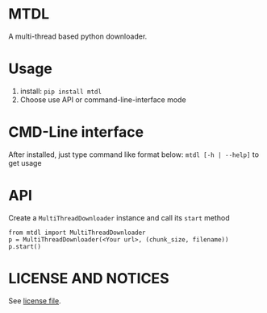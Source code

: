 # MTDL

A multi-thread based python downloader.

# Usage

1. install: `pip install mtdl`
2. Choose use API or command-line-interface mode

# CMD-Line interface

After installed, just type command like format below:
`mtdl [-h | --help]` to get usage

# API

Create a `MultiThreadDownloader` instance and call its `start` method


`from mtdl import MultiThreadDownloader`<br>
`p = MultiThreadDownloader(<Your url>, (chunk_size, filename))`<br>
`p.start()`


# LICENSE AND NOTICES

See <a href=https://github.com/BillLoic/mtdl/blob/main/LICENSE-en>license file</a>.
